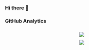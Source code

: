### Hi there 👋

<!--
**GilmarAmezquita/GilmarAmezquita** is a ✨ _special_ ✨ repository because its `README.md` (this file) appears on your GitHub profile.

Here are some ideas to get you started:

- 🔭 I’m currently working on ...
- 🌱 I’m currently learning ...
- 👯 I’m looking to collaborate on ...
- 🤔 I’m looking for help with ...
- 💬 Ask me about ...
- 📫 How to reach me: ...
- 😄 Pronouns: ...
- ⚡ Fun fact: ...
-->
### GitHub Analytics

<div align="center">
  <img src="https://github-readme-stats.vercel.app/api?username=GilmarAmezquita&show_icons=true&theme=tokyonight" style="Margin-top:10px;">
</div>
<div align="center">
  <img src="https://github-readme-stats.vercel.app/api/top-langs/?username=GilmarAmezquita&layout=compact&theme=tokyonight" style="Margin-top:10px;">
</div>
